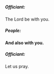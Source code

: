 ##### Officiant:
The Lord be with you.

##### **People:**
**And also with you.**

##### Officiant:
Let us pray.
